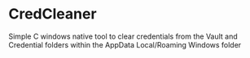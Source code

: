 # CredCleaner
Simple C windows native tool to clear credentials from the Vault and Credential folders within the AppData Local/Roaming Windows folder
